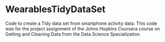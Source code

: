 # WearablesTidyDataSet
Code to create a Tidy data set from smartphone activity data.  This code was for the project assignment of the Johns Hopkins Coursera course on Getting and Cleaning Data from the Data Science Specialization.
